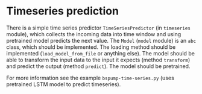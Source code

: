 # Timeseries prediction

There is a simple time series predictor `TimeSeriesPredictor` (in `timeseries` module), which collects the incoming data into
time window and using pretrained model predicts the next value. The `Model` (`model` module) is an `abc` class, which should be implemented.
The loading method should be implemented (`load_model_from_file` or anything else). The model should be able to transform the input data
to the input it expects (method `transform`) and predict the output (method `predict`). The model should be pretrained.

For more information see the example `bspump-time-series.py` (uses pretrained LSTM model to predict timeseries).

